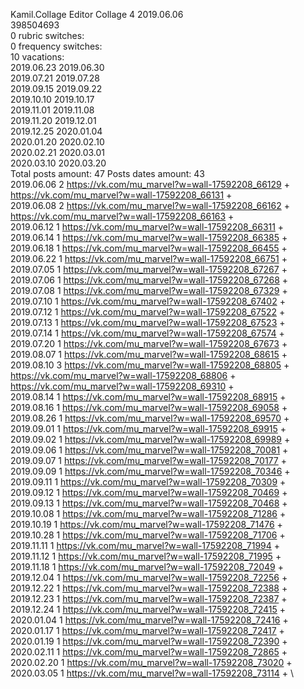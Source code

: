 Kamil.Collage	Editor Collage 4 2019.06.06\
398504693\
0 rubric switches:\
0 frequency switches:\
10 vacations:\
2019.06.23 2019.06.30 \
2019.07.21 2019.07.28 \
2019.09.15 2019.09.22 \
2019.10.10 2019.10.17 \
2019.11.01 2019.11.08 \
2019.11.20 2019.12.01 \
2019.12.25 2020.01.04 \
2020.01.20 2020.02.10 \
2020.02.21 2020.03.01 \
2020.03.10 2020.03.20 \
Total posts amount: 47	Posts dates amount: 43\
2019.06.06 2 https://vk.com/mu_marvel?w=wall-17592208_66129 + https://vk.com/mu_marvel?w=wall-17592208_66131 + \
2019.06.08 2 https://vk.com/mu_marvel?w=wall-17592208_66162 + https://vk.com/mu_marvel?w=wall-17592208_66163 + \
2019.06.12 1 https://vk.com/mu_marvel?w=wall-17592208_66311 + \
2019.06.14 1 https://vk.com/mu_marvel?w=wall-17592208_66385 + \
2019.06.18 1 https://vk.com/mu_marvel?w=wall-17592208_66455 + \
2019.06.22 1 https://vk.com/mu_marvel?w=wall-17592208_66751 + \
2019.07.05 1 https://vk.com/mu_marvel?w=wall-17592208_67267 + \
2019.07.06 1 https://vk.com/mu_marvel?w=wall-17592208_67268 + \
2019.07.08 1 https://vk.com/mu_marvel?w=wall-17592208_67329 + \
2019.07.10 1 https://vk.com/mu_marvel?w=wall-17592208_67402 + \
2019.07.12 1 https://vk.com/mu_marvel?w=wall-17592208_67522 + \
2019.07.13 1 https://vk.com/mu_marvel?w=wall-17592208_67523 + \
2019.07.14 1 https://vk.com/mu_marvel?w=wall-17592208_67574 + \
2019.07.20 1 https://vk.com/mu_marvel?w=wall-17592208_67673 + \
2019.08.07 1 https://vk.com/mu_marvel?w=wall-17592208_68615 + \
2019.08.10 3 https://vk.com/mu_marvel?w=wall-17592208_68805 + https://vk.com/mu_marvel?w=wall-17592208_68806 + https://vk.com/mu_marvel?w=wall-17592208_69310 + \
2019.08.14 1 https://vk.com/mu_marvel?w=wall-17592208_68915 + \
2019.08.16 1 https://vk.com/mu_marvel?w=wall-17592208_69058 + \
2019.08.26 1 https://vk.com/mu_marvel?w=wall-17592208_69570 + \
2019.09.01 1 https://vk.com/mu_marvel?w=wall-17592208_69915 + \
2019.09.02 1 https://vk.com/mu_marvel?w=wall-17592208_69989 + \
2019.09.06 1 https://vk.com/mu_marvel?w=wall-17592208_70081 + \
2019.09.07 1 https://vk.com/mu_marvel?w=wall-17592208_70177 + \
2019.09.09 1 https://vk.com/mu_marvel?w=wall-17592208_70346 + \
2019.09.11 1 https://vk.com/mu_marvel?w=wall-17592208_70309 + \
2019.09.12 1 https://vk.com/mu_marvel?w=wall-17592208_70469 + \
2019.09.13 1 https://vk.com/mu_marvel?w=wall-17592208_70468 + \
2019.10.08 1 https://vk.com/mu_marvel?w=wall-17592208_71286 + \
2019.10.19 1 https://vk.com/mu_marvel?w=wall-17592208_71476 + \
2019.10.28 1 https://vk.com/mu_marvel?w=wall-17592208_71706 + \
2019.11.11 1 https://vk.com/mu_marvel?w=wall-17592208_71994 + \
2019.11.12 1 https://vk.com/mu_marvel?w=wall-17592208_71995 + \
2019.11.18 1 https://vk.com/mu_marvel?w=wall-17592208_72049 + \
2019.12.04 1 https://vk.com/mu_marvel?w=wall-17592208_72256 + \
2019.12.22 1 https://vk.com/mu_marvel?w=wall-17592208_72388 + \
2019.12.23 1 https://vk.com/mu_marvel?w=wall-17592208_72387 + \
2019.12.24 1 https://vk.com/mu_marvel?w=wall-17592208_72415 + \
2020.01.04 1 https://vk.com/mu_marvel?w=wall-17592208_72416 + \
2020.01.17 1 https://vk.com/mu_marvel?w=wall-17592208_72417 + \
2020.01.19 1 https://vk.com/mu_marvel?w=wall-17592208_72390 + \
2020.02.11 1 https://vk.com/mu_marvel?w=wall-17592208_72865 + \
2020.02.20 1 https://vk.com/mu_marvel?w=wall-17592208_73020 + \
2020.03.05 1 https://vk.com/mu_marvel?w=wall-17592208_73114 + \
